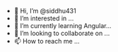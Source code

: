 - 👋 Hi, I’m @siddhu431
- 👀 I’m interested in  ...
- 🌱 I’m currently learning Angular...
- 💞️ I’m looking to collaborate on ...
- 📫 How to reach me ...

<!---
siddhu431/siddhu431 is a ✨ special ✨ repository because its `README.md` (this file) appears on your GitHub profile.
You can click the Preview link to take a look at your changes.
--->
